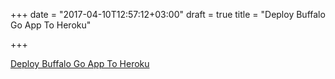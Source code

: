 +++
date = "2017-04-10T12:57:12+03:00"
draft = true
title = "Deploy Buffalo Go App To Heroku"

+++

<p><a href="https://www.spencerdixon.com/blog/deploy-buffalo-go-app-to-heroku">Deploy Buffalo Go App To Heroku</a></p>
